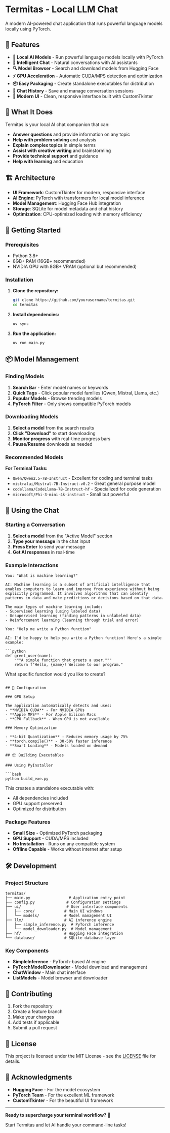 # Termitas - Local LLM Chat

A modern AI-powered chat application that runs powerful language models locally using PyTorch.

## 🚀 Features

- **🤖 Local AI Models** - Run powerful language models locally with PyTorch
- **💬 Intelligent Chat** - Natural conversations with AI assistants
- **🔍 Model Browser** - Search and download models from Hugging Face
- **⚡ GPU Acceleration** - Automatic CUDA/MPS detection and optimization
- **📦 Easy Packaging** - Create standalone executables for distribution
- **💾 Chat History** - Save and manage conversation sessions
- **🎨 Modern UI** - Clean, responsive interface built with CustomTkinter

## 🎯 What It Does

Termitas is your local AI chat companion that can:
- **Answer questions** and provide information on any topic
- **Help with problem solving** and analysis
- **Explain complex topics** in simple terms
- **Assist with creative writing** and brainstorming
- **Provide technical support** and guidance
- **Help with learning** and education

## 🏗️ Architecture

- **UI Framework**: CustomTkinter for modern, responsive interface
- **AI Engine**: PyTorch with transformers for local model inference
- **Model Management**: Hugging Face Hub integration
- **Storage**: SQLite for model metadata and chat history
- **Optimization**: CPU-optimized loading with memory efficiency

## 🚀 Getting Started

### Prerequisites

- Python 3.8+
- 8GB+ RAM (16GB+ recommended)
- NVIDIA GPU with 8GB+ VRAM (optional but recommended)

### Installation

1. **Clone the repository:**
   ```bash
   git clone https://github.com/yourusername/termitas.git
   cd termitas
   ```

2. **Install dependencies:**
   ```bash
   uv sync
   ```

3. **Run the application:**
   ```bash
   uv run main.py
   ```

## 📦 Model Management

### Finding Models

1. **Search Bar** - Enter model names or keywords
2. **Quick Tags** - Click popular model families (Qwen, Mistral, Llama, etc.)
3. **Popular Models** - Browse trending models
4. **PyTorch Filter** - Only shows compatible PyTorch models

### Downloading Models

1. **Select a model** from the search results
2. **Click "Download"** to start downloading
3. **Monitor progress** with real-time progress bars
4. **Pause/Resume** downloads as needed

### Recommended Models

**For Terminal Tasks:**
- `Qwen/Qwen2.5-7B-Instruct` - Excellent for coding and terminal tasks
- `mistralai/Mistral-7B-Instruct-v0.2` - Great general purpose model
- `codellama/CodeLlama-7B-Instruct-hf` - Specialized for code generation
- `microsoft/Phi-3-mini-4k-instruct` - Small but powerful

## 💬 Using the Chat

### Starting a Conversation

1. **Select a model** from the "Active Model" section
2. **Type your message** in the chat input
3. **Press Enter** to send your message
4. **Get AI responses** in real-time

### Example Interactions

```
You: "What is machine learning?"

AI: Machine learning is a subset of artificial intelligence that enables computers to learn and improve from experience without being explicitly programmed. It involves algorithms that can identify patterns in data and make predictions or decisions based on that data.

The main types of machine learning include:
- Supervised learning (using labeled data)
- Unsupervised learning (finding patterns in unlabeled data)
- Reinforcement learning (learning through trial and error)
```

```
You: "Help me write a Python function"

AI: I'd be happy to help you write a Python function! Here's a simple example:

```python
def greet_user(name):
    """A simple function that greets a user."""
    return f"Hello, {name}! Welcome to our program."
```

What specific function would you like to create?
```

## 🔧 Configuration

### GPU Setup

The application automatically detects and uses:
- **NVIDIA CUDA** - For NVIDIA GPUs
- **Apple MPS** - For Apple Silicon Macs
- **CPU Fallback** - When GPU is not available

### Memory Optimization

- **4-bit Quantization** - Reduces memory usage by 75%
- **torch.compile()** - 30-50% faster inference
- **Smart Loading** - Models loaded on demand

## 📦 Building Executables

### Using PyInstaller

```bash
python build_exe.py
```

This creates a standalone executable with:
- All dependencies included
- GPU support preserved
- Optimized for distribution

### Package Features

- **Small Size** - Optimized PyTorch packaging
- **GPU Support** - CUDA/MPS included
- **No Installation** - Runs on any compatible system
- **Offline Capable** - Works without internet after setup

## 🛠️ Development

### Project Structure

```
termitas/
├── main.py                 # Application entry point
├── config.py              # Configuration settings
├── ui/                    # User interface components
│   ├── core/             # Main UI windows
│   └── models/           # Model management UI
├── llm/                  # AI inference engine
│   ├── simple_inference.py  # PyTorch inference
│   └── model_downloader.py  # Model management
├── hf/                   # Hugging Face integration
└── database/             # SQLite database layer
```

### Key Components

- **SimpleInference** - PyTorch-based AI engine
- **PyTorchModelDownloader** - Model download and management
- **ChatWindow** - Main chat interface
- **ListModels** - Model browser and downloader

## 🤝 Contributing

1. Fork the repository
2. Create a feature branch
3. Make your changes
4. Add tests if applicable
5. Submit a pull request

## 📄 License

This project is licensed under the MIT License - see the [LICENSE](LICENSE) file for details.

## 🙏 Acknowledgments

- **Hugging Face** - For the model ecosystem
- **PyTorch Team** - For the excellent ML framework
- **CustomTkinter** - For the beautiful UI framework

---

**Ready to supercharge your terminal workflow?** 🚀

Start Termitas and let AI handle your command-line tasks!
